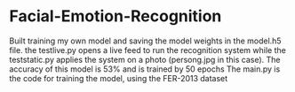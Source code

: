 # Facial-Emotion-Recognition

Built training my own model and saving the model weights in the model.h5 file. the testlive.py opens a live feed to run the recognition system while the teststatic.py applies the system on a photo (persong.jpg in this case). The accuracy of this model is 53% and is trained by 50 epochs
The main.py is the code for training the model, using the FER-2013 dataset
